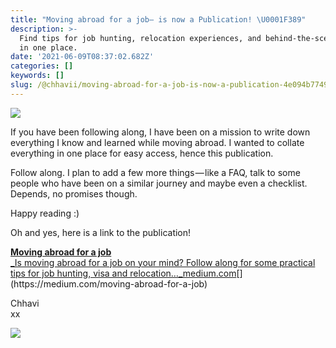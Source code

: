 ```yaml
---
title: "Moving abroad for a job— is now a Publication! \U0001F389"
description: >-
  Find tips for job hunting, relocation experiences, and behind-the-scenes all
  in one place.
date: '2021-06-09T08:37:02.682Z'
categories: []
keywords: []
slug: /@chhavii/moving-abroad-for-a-job-is-now-a-publication-4e094b7749b5
---
```


![](https://cdn-images-1.medium.com/max/800/1*_5TRgMHFOdKd3stoIwrXSw.png)

If you have been following along, I have been on a mission to write down everything I know and learned while moving abroad. I wanted to collate everything in one place for easy access, hence this publication.

Follow along. I plan to add a few more things — like a FAQ, talk to some people who have been on a similar journey and maybe even a checklist. Depends, no promises though.

Happy reading :)

Oh and yes, here is a link to the publication!

[**Moving abroad for a job**  
_Is moving abroad for a job on your mind? Follow along for some practical tips for job hunting, visa and relocation…_medium.com](https://medium.com/moving-abroad-for-a-job "https://medium.com/moving-abroad-for-a-job")[](https://medium.com/moving-abroad-for-a-job)

Chhavi  
xx

![](https://cdn-images-1.medium.com/max/800/1*7OPwDx16nQcYy6iCJgp5Wg.png)